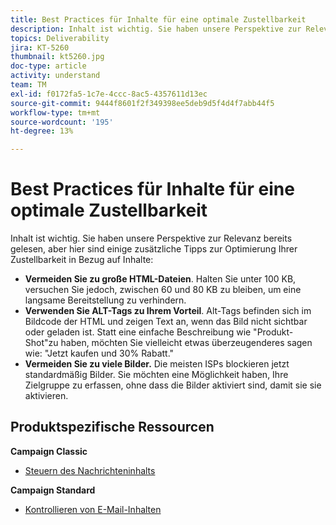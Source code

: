```yaml
---
title: Best Practices für Inhalte für eine optimale Zustellbarkeit
description: Inhalt ist wichtig. Sie haben unsere Perspektive zur Relevanz bereits gelesen, aber hier sind einige zusätzliche Tipps zur Optimierung Ihrer Zustellbarkeit in Bezug auf Inhalte.
topics: Deliverability
jira: KT-5260
thumbnail: kt5260.jpg
doc-type: article
activity: understand
team: TM
exl-id: f0172fa5-1c7e-4ccc-8ac5-4357611d13ec
source-git-commit: 9444f8601f2f349398ee5deb9d5f4d4f7abb44f5
workflow-type: tm+mt
source-wordcount: '195'
ht-degree: 13%

---
```


# Best Practices für Inhalte für eine optimale Zustellbarkeit

Inhalt ist wichtig. Sie haben unsere Perspektive zur Relevanz bereits gelesen, aber hier sind einige zusätzliche Tipps zur Optimierung Ihrer Zustellbarkeit in Bezug auf Inhalte:

* **Vermeiden Sie zu große HTML-Dateien**. Halten Sie unter 100 KB, versuchen Sie jedoch, zwischen 60 und 80 KB zu bleiben, um eine langsame Bereitstellung zu verhindern.
* **Verwenden Sie ALT-Tags zu Ihrem Vorteil**. Alt-Tags befinden sich im Bildcode der HTML und zeigen Text an, wenn das Bild nicht sichtbar oder geladen ist. Statt eine einfache Beschreibung wie &quot;Produkt-Shot&quot;zu haben, möchten Sie vielleicht etwas überzeugenderes sagen wie: &quot;Jetzt kaufen und 30% Rabatt.&quot;
* **Vermeiden Sie zu viele Bilder.** Die meisten ISPs blockieren jetzt standardmäßig Bilder. Sie möchten eine Möglichkeit haben, Ihre Zielgruppe zu erfassen, ohne dass die Bilder aktiviert sind, damit sie sie aktivieren.

## Produktspezifische Ressourcen

**Campaign Classic**

* [Steuern des Nachrichteninhalts](https://experienceleague.adobe.com/docs/campaign-classic/using/sending-messages/deliverability-management/control-message-content.html)

**Campaign Standard**

* [Kontrollieren von E-Mail-Inhalten](https://experienceleague.adobe.com/docs/campaign-standard/using/testing-and-sending/managing-deliverability/control-email-content.html#testing-and-sending)
